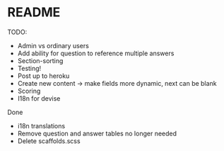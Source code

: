 # README

TODO:
* Admin vs ordinary users
* Add ability for question to reference multiple answers
* Section-sorting
* Testing!
* Post up to heroku
* Create new content -> make fields more dynamic, next can be blank
* Scoring
* I18n for devise

Done
* i18n translations
* Remove question and answer tables no longer needed
* Delete scaffolds.scss

